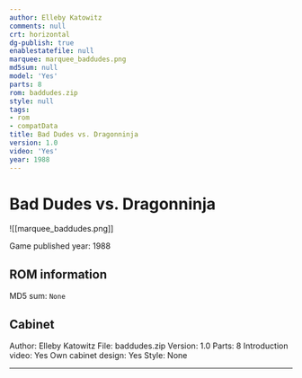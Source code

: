 ```yaml
---
author: Elleby Katowitz
comments: null
crt: horizontal
dg-publish: true
enablestatefile: null
marquee: marquee_baddudes.png
md5sum: null
model: 'Yes'
parts: 8
rom: baddudes.zip
style: null
tags:
- rom
- compatData
title: Bad Dudes vs. Dragonninja
version: 1.0
video: 'Yes'
year: 1988
---
```


# Bad Dudes vs. Dragonninja

![[marquee_baddudes.png]]

Game published year: 1988

## ROM information

MD5 sum: `None` 

## Cabinet

Author: Elleby Katowitz
File: baddudes.zip
Version: 1.0
Parts: 8
Introduction video: Yes
Own cabinet design: Yes
Style: None

---
